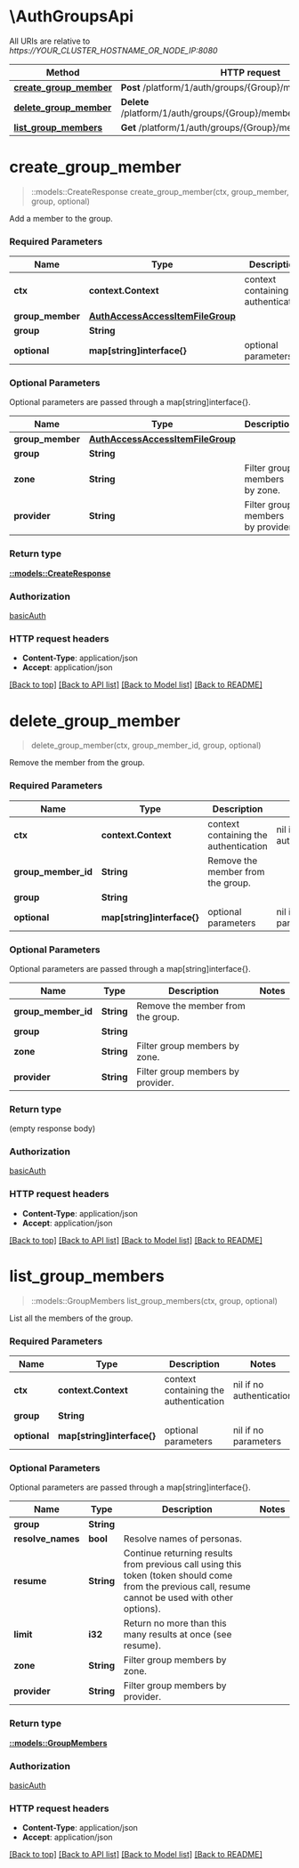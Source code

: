 # \AuthGroupsApi

All URIs are relative to *https://YOUR_CLUSTER_HOSTNAME_OR_NODE_IP:8080*

Method | HTTP request | Description
------------- | ------------- | -------------
[**create_group_member**](AuthGroupsApi.md#create_group_member) | **Post** /platform/1/auth/groups/{Group}/members | 
[**delete_group_member**](AuthGroupsApi.md#delete_group_member) | **Delete** /platform/1/auth/groups/{Group}/members/{GroupMemberId} | 
[**list_group_members**](AuthGroupsApi.md#list_group_members) | **Get** /platform/1/auth/groups/{Group}/members | 


# **create_group_member**
> ::models::CreateResponse create_group_member(ctx, group_member, group, optional)


Add a member to the group.

### Required Parameters

Name | Type | Description  | Notes
------------- | ------------- | ------------- | -------------
 **ctx** | **context.Context** | context containing the authentication | nil if no authentication
  **group_member** | [**AuthAccessAccessItemFileGroup**](AuthAccessAccessItemFileGroup.md)|  | 
  **group** | **String**|  | 
 **optional** | **map[string]interface{}** | optional parameters | nil if no parameters

### Optional Parameters
Optional parameters are passed through a map[string]interface{}.

Name | Type | Description  | Notes
------------- | ------------- | ------------- | -------------
 **group_member** | [**AuthAccessAccessItemFileGroup**](AuthAccessAccessItemFileGroup.md)|  | 
 **group** | **String**|  | 
 **zone** | **String**| Filter group members by zone. | 
 **provider** | **String**| Filter group members by provider. | 

### Return type

[**::models::CreateResponse**](CreateResponse.md)

### Authorization

[basicAuth](../README.md#basicAuth)

### HTTP request headers

 - **Content-Type**: application/json
 - **Accept**: application/json

[[Back to top]](#) [[Back to API list]](../README.md#documentation-for-api-endpoints) [[Back to Model list]](../README.md#documentation-for-models) [[Back to README]](../README.md)

# **delete_group_member**
> delete_group_member(ctx, group_member_id, group, optional)


Remove the member from the group.

### Required Parameters

Name | Type | Description  | Notes
------------- | ------------- | ------------- | -------------
 **ctx** | **context.Context** | context containing the authentication | nil if no authentication
  **group_member_id** | **String**| Remove the member from the group. | 
  **group** | **String**|  | 
 **optional** | **map[string]interface{}** | optional parameters | nil if no parameters

### Optional Parameters
Optional parameters are passed through a map[string]interface{}.

Name | Type | Description  | Notes
------------- | ------------- | ------------- | -------------
 **group_member_id** | **String**| Remove the member from the group. | 
 **group** | **String**|  | 
 **zone** | **String**| Filter group members by zone. | 
 **provider** | **String**| Filter group members by provider. | 

### Return type

 (empty response body)

### Authorization

[basicAuth](../README.md#basicAuth)

### HTTP request headers

 - **Content-Type**: application/json
 - **Accept**: application/json

[[Back to top]](#) [[Back to API list]](../README.md#documentation-for-api-endpoints) [[Back to Model list]](../README.md#documentation-for-models) [[Back to README]](../README.md)

# **list_group_members**
> ::models::GroupMembers list_group_members(ctx, group, optional)


List all the members of the group.

### Required Parameters

Name | Type | Description  | Notes
------------- | ------------- | ------------- | -------------
 **ctx** | **context.Context** | context containing the authentication | nil if no authentication
  **group** | **String**|  | 
 **optional** | **map[string]interface{}** | optional parameters | nil if no parameters

### Optional Parameters
Optional parameters are passed through a map[string]interface{}.

Name | Type | Description  | Notes
------------- | ------------- | ------------- | -------------
 **group** | **String**|  | 
 **resolve_names** | **bool**| Resolve names of personas. | 
 **resume** | **String**| Continue returning results from previous call using this token (token should come from the previous call, resume cannot be used with other options). | 
 **limit** | **i32**| Return no more than this many results at once (see resume). | 
 **zone** | **String**| Filter group members by zone. | 
 **provider** | **String**| Filter group members by provider. | 

### Return type

[**::models::GroupMembers**](GroupMembers.md)

### Authorization

[basicAuth](../README.md#basicAuth)

### HTTP request headers

 - **Content-Type**: application/json
 - **Accept**: application/json

[[Back to top]](#) [[Back to API list]](../README.md#documentation-for-api-endpoints) [[Back to Model list]](../README.md#documentation-for-models) [[Back to README]](../README.md)

